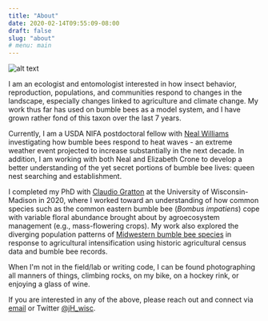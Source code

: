 ```yaml
---
title: "About"
date: 2020-02-14T09:55:09-08:00
draft: false
slug: "about"
# menu: main
---
```


![alt text](/images/arbjeremy.png "Jeremy searches for bumble bees to photograph on purple flowers in the University of Wisconsin arboretum")

I am an ecologist and entomologist interested in how insect behavior, reproduction, populations, and communities respond to changes in the landscape, especially changes linked to agriculture and climate change. My work thus far has used on bumble bees as a model system, and I have grown rather fond of this taxon over the last 7 years.

Currently, I am a USDA NIFA postdoctoral fellow with [Neal Williams](https://williamslab.ucdavis.edu/ "Williams Lab Website") investigating how bumble bees respond to heat waves - an extreme weather event projected to increase substantially in the next decade.  In addition, I am working with both Neal and Elizabeth Crone to develop a better understanding of the yet secret portions of bumble bee lives: queen nest searching and establishment.

I completed my PhD with [Claudio Gratton](https://gratton.entomology.wisc.edu "Gratton Lab Website") at the University of Wisconsin-Madison in 2020, where I worked toward an understanding of how common species such as the common eastern bumble bee (_Bombus impatiens_) cope with variable floral abundance brought about by agroecosystem management (e.g., mass-flowering crops).  My work also explored the diverging population patterns of [Midwestern bumble bee species](https://www.wisconsinbumblebees.com "Wisconsin Bumble Bee Guide") in response to agricultural intensification using historic agricultural census data and bumble bee records.

When I'm not in the field/lab or writing code, I can be found photographing all manners of things, climbing rocks, on my bike, on a hockey rink, or enjoying a glass of wine.

If you are interested in any of the above, please reach out and connect via [email](mailto:j.hemberger.wisc@gmail.com) or Twitter [@jH_wisc](https://twitter.com/jH_wisc "Jeremy's Twitter Handle").